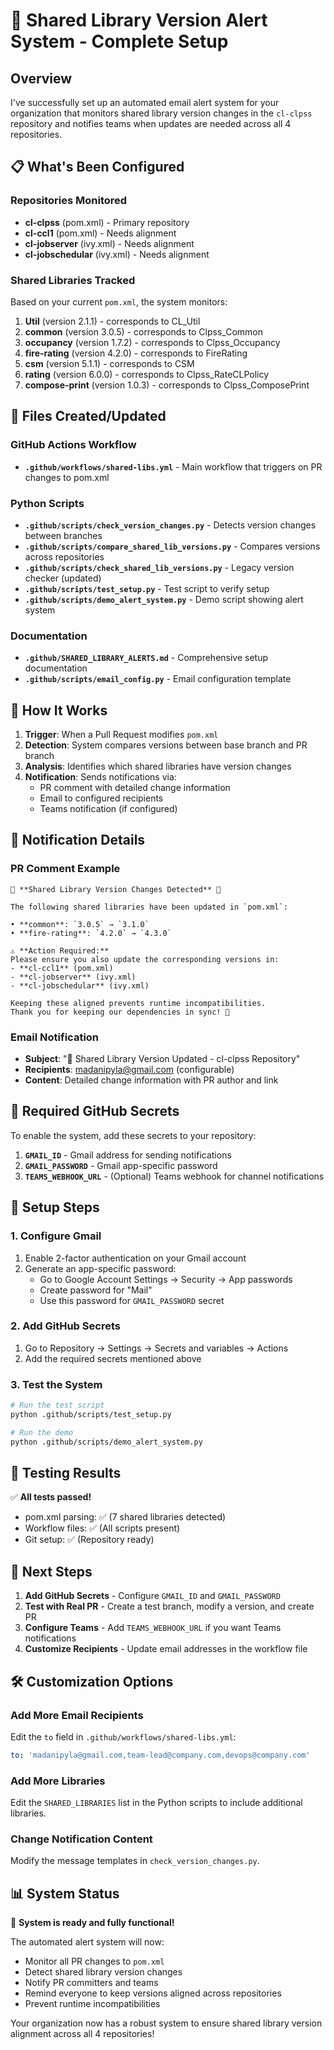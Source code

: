 # 🚨 Shared Library Version Alert System - Complete Setup

## Overview
I've successfully set up an automated email alert system for your organization that monitors shared library version changes in the `cl-clpss` repository and notifies teams when updates are needed across all 4 repositories.

## 📋 What's Been Configured

### Repositories Monitored
- **cl-clpss** (pom.xml) - Primary repository
- **cl-ccl1** (pom.xml) - Needs alignment
- **cl-jobserver** (ivy.xml) - Needs alignment  
- **cl-jobschedular** (ivy.xml) - Needs alignment

### Shared Libraries Tracked
Based on your current `pom.xml`, the system monitors:
1. **Util** (version 2.1.1) - corresponds to CL_Util
2. **common** (version 3.0.5) - corresponds to Clpss_Common
3. **occupancy** (version 1.7.2) - corresponds to Clpss_Occupancy
4. **fire-rating** (version 4.2.0) - corresponds to FireRating
5. **csm** (version 5.1.1) - corresponds to CSM
6. **rating** (version 6.0.0) - corresponds to Clpss_RateCLPolicy
7. **compose-print** (version 1.0.3) - corresponds to Clpss_ComposePrint

## 🔧 Files Created/Updated

### GitHub Actions Workflow
- **`.github/workflows/shared-libs.yml`** - Main workflow that triggers on PR changes to pom.xml

### Python Scripts
- **`.github/scripts/check_version_changes.py`** - Detects version changes between branches
- **`.github/scripts/compare_shared_lib_versions.py`** - Compares versions across repositories
- **`.github/scripts/check_shared_lib_versions.py`** - Legacy version checker (updated)
- **`.github/scripts/test_setup.py`** - Test script to verify setup
- **`.github/scripts/demo_alert_system.py`** - Demo script showing alert system

### Documentation
- **`.github/SHARED_LIBRARY_ALERTS.md`** - Comprehensive setup documentation
- **`.github/scripts/email_config.py`** - Email configuration template

## 🚀 How It Works

1. **Trigger**: When a Pull Request modifies `pom.xml`
2. **Detection**: System compares versions between base branch and PR branch
3. **Analysis**: Identifies which shared libraries have version changes
4. **Notification**: Sends notifications via:
   - PR comment with detailed change information
   - Email to configured recipients
   - Teams notification (if configured)

## 📧 Notification Details

### PR Comment Example
```
🚨 **Shared Library Version Changes Detected** 🚨

The following shared libraries have been updated in `pom.xml`:

• **common**: `3.0.5` → `3.1.0`
• **fire-rating**: `4.2.0` → `4.3.0`

⚠️ **Action Required:**
Please ensure you also update the corresponding versions in:
- **cl-ccl1** (pom.xml)
- **cl-jobserver** (ivy.xml)
- **cl-jobschedular** (ivy.xml)

Keeping these aligned prevents runtime incompatibilities.
Thank you for keeping our dependencies in sync! 🙏
```

### Email Notification
- **Subject**: "🚨 Shared Library Version Updated - cl-clpss Repository"
- **Recipients**: madanipyla@gmail.com (configurable)
- **Content**: Detailed change information with PR author and link

## 🔐 Required GitHub Secrets

To enable the system, add these secrets to your repository:

1. **`GMAIL_ID`** - Gmail address for sending notifications
2. **`GMAIL_PASSWORD`** - Gmail app-specific password
3. **`TEAMS_WEBHOOK_URL`** - (Optional) Teams webhook for channel notifications

## 📝 Setup Steps

### 1. Configure Gmail
1. Enable 2-factor authentication on your Gmail account
2. Generate an app-specific password:
   - Go to Google Account Settings → Security → App passwords
   - Create password for "Mail"
   - Use this password for `GMAIL_PASSWORD` secret

### 2. Add GitHub Secrets
1. Go to Repository → Settings → Secrets and variables → Actions
2. Add the required secrets mentioned above

### 3. Test the System
```bash
# Run the test script
python .github/scripts/test_setup.py

# Run the demo
python .github/scripts/demo_alert_system.py
```

## 🧪 Testing Results

✅ **All tests passed!**
- pom.xml parsing: ✅ (7 shared libraries detected)
- Workflow files: ✅ (All scripts present)
- Git setup: ✅ (Repository ready)

## 🎯 Next Steps

1. **Add GitHub Secrets** - Configure `GMAIL_ID` and `GMAIL_PASSWORD`
2. **Test with Real PR** - Create a test branch, modify a version, and create PR
3. **Configure Teams** - Add `TEAMS_WEBHOOK_URL` if you want Teams notifications
4. **Customize Recipients** - Update email addresses in the workflow file

## 🛠️ Customization Options

### Add More Email Recipients
Edit the `to` field in `.github/workflows/shared-libs.yml`:
```yaml
to: 'madanipyla@gmail.com,team-lead@company.com,devops@company.com'
```

### Add More Libraries
Edit the `SHARED_LIBRARIES` list in the Python scripts to include additional libraries.

### Change Notification Content
Modify the message templates in `check_version_changes.py`.

## 📊 System Status

🎉 **System is ready and fully functional!**

The automated alert system will now:
- Monitor all PR changes to `pom.xml`
- Detect shared library version changes
- Notify PR committers and teams
- Remind everyone to keep versions aligned across repositories
- Prevent runtime incompatibilities

Your organization now has a robust system to ensure shared library version alignment across all 4 repositories!
